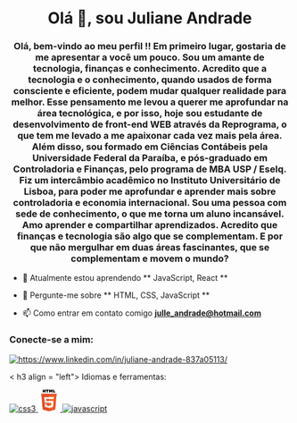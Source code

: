 <h1 align = "center"> Olá 👋, sou Juliane Andrade </h1>
<h3 align = "center"> Olá, bem-vindo ao meu perfil !! Em primeiro lugar, gostaria de me apresentar a você um pouco. Sou um amante de tecnologia, finanças e conhecimento. Acredito que a tecnologia e o conhecimento, quando usados ​​de forma consciente e eficiente, podem mudar qualquer realidade para melhor. Esse pensamento me levou a querer me aprofundar na área tecnológica, e por isso, hoje sou estudante de desenvolvimento de front-end WEB através da Reprograma, o que tem me levado a me apaixonar cada vez mais pela área. Além disso, sou formado em Ciências Contábeis pela Universidade Federal da Paraíba, e pós-graduado em Controladoria e Finanças, pelo programa de MBA USP / Eselq. Fiz um intercâmbio acadêmico no Instituto Universitário de Lisboa, para poder me aprofundar e aprender mais sobre controladoria e economia internacional. Sou uma pessoa com sede de conhecimento, o que me torna um aluno incansável. Amo aprender e compartilhar aprendizados. Acredito que finanças e tecnologia são algo que se complementam. E por que não mergulhar em duas áreas fascinantes, que se complementam e movem o mundo? </h3>

- 🌱 Atualmente estou aprendendo ** JavaScript, React **

- 💬 Pergunte-me sobre ** HTML, CSS, JavaScript **

- 📫 Como entrar em contato comigo **julle_andrade@hotmail.com**

<h3 align = "left" > Conecte-se a mim: </h3>
<p align = "left">
<a href = "https://linkedin.com/in/https://www.linkedin.com/in/juliane-andrade-837a05113/ "target =" blank "> <img align =" center "src =" https://raw.githubusercontent.com/rahuldkjain/github-profile-readme-generator/neutral-icons/src/images/icons/Social/linked -in-alt.svg "alt =" https://www.linkedin.com/in/juliane-andrade-837a05113/ "height =" 30 "width =" 40 "/> </a>
</p>

< h3 align = "left"> Idiomas e ferramentas: </h3>
<p align = "left"> <a href="https://www.w3schools.com/css/" target="_blank"> <img src = "https://raw.githubusercontent.com/devicons/devicon /master/icons/css3/css3-original-wordmark.svg "alt =" css3 "width =" 40 "height =" 40 "/> </a> <a href =" https://www.w3.org / html / "target =" _ blank "> <img src =" https://raw.githubusercontent.com/devicons/devicon/master/icons/html5/html5-original-wordmark.svg "alt =" html5 "width = "40" height = "40" /> </a> <a href="https://developer.mozilla.org/en-US/docs/Web/JavaScript" target="_blank"> <img src = " https: //raw.githubusercontent.com / devicons / devicon / master / icons / javascript / javascript-original.svg "alt =" javascript "width =" 40 "height =" 40 "/> </a> </p>
